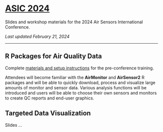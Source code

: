 # [ASIC 2024](https://asic.aqrc.ucdavis.edu/events/asic-2024-california-conference)

Slides and workshop materials for the 2024 Air Sensors International Conference.

_Last updated February 21, 2024_

----

## R Packages for Air Quality Data

Complete [materials and setup instructions](./R_workshop.README.md) 
for the pre-conference training.

Attendees will become familiar with the **AirMonitor** and **AirSensor2** R
packages and will be able to quickly download, process and visualize large
amounts of monitor and sensor data. Various analysis functions will be
introduced and users will be able to choose their own sensors and monitors to
create QC reports and end-user graphics.

## Targeted Data Visualization

Slides ...




